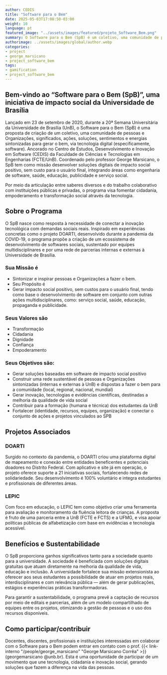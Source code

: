 ```yaml
---
author: CEDIS
title: "Software para o Bem"
date: 2025-05-03T17:08:50-03:00
weight: 10
language: pt
featured_image: "../assets/images/featured/projeto_Software_Bem.png"
summary: O Software para o Bem (SpB) é um coletivo, uma comunidade de pessoas e Organizações, significados, ações, soluções, sentimentos e energias sintonizadas para gerar o bem, por meio do uso de software.  
authorimage: ../assets/images/global/author.webp
categories: 
- project
- george_marsicano
- project_software_bem
tags: 
- gamification
- project_software_bem
---
```


## Bem-vindo ao “Software para o Bem (SpB)”, uma iniciativa de impacto social da Universidade de Brasília

Lançado em 23 de setembro de 2020, durante a 20ª Semana Universitária da Universidade de Brasília (UnB), o Software para o Bem (SpB) é uma proposta de criação de um coletivo, uma comunidade de pessoas e Organizações, significados, ações, soluções, sentimentos e energias sintonizadas para gerar o bem, via tecnologia digital (especificamente, software). Ancorado no Centro de Estudos, Desenvolvimento e Inovação em Software (CEDIS) da Faculdade de Ciências e Tecnologias em Engenharias (FCTE/UnB). Coordenado pelo professor George Marsicano, o SpB tem como missão desenvolver soluções digitais de impacto social positivo, sem custo para o usuário final, integrando áreas como engenharia de software, saúde, educação, publicidade e serviço social.

Por meio da articulação entre saberes diversos e do trabalho colaborativo com instituições públicas e privadas, o programa visa fomentar cidadania, empoderamento e transformação social através da tecnologia.

## Sobre o Programa

O SpB nasce como resposta à necessidade de conectar a inovação tecnológica com demandas sociais reais. Inspirado em experiências concretas como o projeto DOARTI, desenvolvido durante a pandemia da COVID-19, o programa propõe a criação de um ecossistema de desenvolvimento de softwares sociais, sustentado por equipes multidisciplinares e por uma rede de parcerias internas e externas à Universidade de Brasília.

### Sua Missão é
- Sintonizar e inspirar pessoas e Organizações a fazer o bem.
- Seu Propósito é
- Gerar impacto social positivo, sem custos para o usuário final, tendo como base o desenvolvimento de software em conjunto com outras ações multidisciplinares, como: serviço social, saúde, educação, propaganda e publicidade.

### Seus Valores são
- Transformação
- Cidadania
- Dignidade
- Confiança
- Empoderamento

### Seus Objetivos são:
- Gerar soluções baseadas em software de impacto social positivo
- Construir uma rede sustentável de pessoas e Organizações sintonizadas (internas e externas à UnB) e dispostas a fazer o bem para a comunidade (local, regional, nacional, mundial)
- Gerar inovação, tecnologias e evidências científicas, destinadas a melhoria da qualidade de vida social
- Contribuir para a formação (humana e técnica) dos estudantes da UnB
- Fortalecer (identidade, recursos, equipes, organização) e conectar o conjunto de ações e projetos vinculados ao SPB

## Projetos Associados

### DOARTI
Surgido no contexto da pandemia, o DOARTI criou uma plataforma digital de mapeamento e conexão entre entidades beneficentes e potenciais doadores no Distrito Federal. Com aplicativo e site já em operação, o projeto oferece suporte a 21 iniciativas sociais, fortalecendo redes de solidariedade. Seu desenvolvimento é 100% voluntário e integra estudantes e profissionais de diferentes áreas.

### LEPIC
Com foco em educação, o LEPIC tem como objetivo criar uma ferramenta para avaliação e monitoramento da fluência leitora de crianças. A proposta é fruto de uma parceria entre a UnB (FCTE e FCTS) e a UFMG, e visa apoiar políticas públicas de alfabetização com base em evidências e tecnologia acessível.

## Benefícios e Sustentabilidade

O SpB proporciona ganhos significativos tanto para a sociedade quanto para a universidade. A sociedade é beneficiada com soluções digitais gratuitas que atuam diretamente na melhoria da qualidade de vida, educação e inclusão. A universidade fortalece sua missão extensionista ao oferecer aos seus estudantes a possibilidade de atuar em projetos reais, interdisciplinares e com relevância pública — além de gerar publicações, estágios e experiências práticas transformadoras.

Para garantir a sustentabilidade, o programa prevê a captação de recursos por meio de editais e parcerias, além de um modelo compartilhado de equipes entre os projetos, otimizando a gestão de pessoas e o uso dos recursos disponíveis.


## Como participar/contribuir

Docentes, discentes, profissionais e instituições interessadas em colaborar com o Software para o Bem podem entrar em contato com o prof. {{< link-interno "/people/george_marsicano" "George Marsicano Corrêa" >}} (georgemarsicano @unb.br). Esta é uma oportunidade de participar de um movimento que une tecnologia, cidadania e inovação social, gerando soluções que fazem a diferença na vida das pessoas.